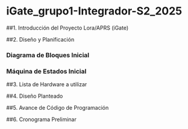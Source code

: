 # iGate_grupo1-Integrador-S2_2025

##1. Introducción del Proyecto Lora/APRS (iGate)

##2. Diseño y Planificación

### Diagrama de Bloques Inicial
### Máquina de Estados Inicial

##3. Lista de Hardware a utilizar

##4. Diseño Planteado

##5. Avance de Código de Programación


##6. Cronograma Preliminar


